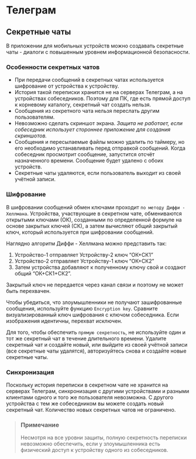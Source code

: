 # Телеграм

## Секретные чаты

В приложении для мобильных устройств можно создавать секретные чаты - диалоги с повышенным уровнем информационной безопасности. 

### Особенности секретных чатов

* При передачи сообщений в секретных чатах используется шифрование от устройства к устройству. 
* История такой переписки хранится не на серверах Телеграм, а на устройствах собеседников. Поэтому для ПК, где есть прямой доступ к корневому каталогу, секретный чат создать нельзя.
* Сообщения из секретного чата нельзя переслать другим пользователям.
* Невозможно сделать скриншот экрана. *Защита не работает, если собеседник использует стороннее приложение для создания скриншотов.*
* Сообщения и пересылаемые файлы можно удалить по таймеру, но его необходимо устанавливать перед отправкой сообщений. Когда собеседник просмотрит сообщение, запустится отсчёт назначенного времени. Сообщение будет удалено с обоих устройств.
* Секретные чаты удаляются, если пользователь выходит из своей учётной записи. 

### Шифрование


В шифровании сообщений обмен ключами проходит `по методу Диффи - Хеллмана`. Устройства, участвующие в секретном чате, обмениваются открытыми ключами (ОК), созданными по определенной формуле на основе закрытых ключей (СК), а затем вычисляют общий закрытый ключ, который используется при шифровании сообщений.

Наглядно алгоритм Диффи - Хеллмана можно представить так:
1. Устройство-1 отправляет Устройству-2 ключ “ОК+СК1”
2. Устройство-2 отправляет Устройству-1 ключ “ОК+СК2”
3. Затем устройства добавляют к полученному ключу свой и создают общий “ОК+СК1+СК2”.

Закрытый ключ не передается через канал связи и поэтому не может быть перехвачен.

Чтобы убедиться, что злоумышленники не получают зашифрованные сообщения, используйте функцию `Encryption key`. Сравните визуализированный ключ шифрования с ключом собеседника. Если изображения идентичны, перехват исключен.

Для того, чтобы обеспечить `прямую секретность`, не используйте один и тот же секретный чат в течение длительного времени. Удалите секретный чат и создайте новый, или выйдите из своей учётной записи (все секретные чаты удалятся), авторизуйтесь снова и создайте новые секретные чаты.

### Синхронизация

Поскольку история переписки в секретном чате не хранится на серверах Телеграм, синхронизация с другими устройствами и разными клиентами одного и того же пользователя невозможна. С другого устройства с тем же собеседником вы можете создать новый секретный чат. Количество новых секретных чатов не ограничено.

>### Примечание
>Несмотря на все уровни защиты, полную секретность переписки невозможно обеспечить, если у злоумышленника есть физический доступ к устройству одного из собеседников.
